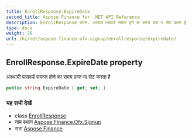 ```yaml
---
title: EnrollResponse.ExpireDate
second_title: Aspose.Finance for .NET API Reference
description: EnrollResponse संपत्त. अस्थय पसवर्ड समप्त हने क समय प्रप्त य सेट करत है
type: docs
weight: 20
url: /hi/net/aspose.finance.ofx.signup/enrollresponse/expiredate/
---
```

## EnrollResponse.ExpireDate property

अस्थायी पासवर्ड समाप्त होने का समय प्राप्त या सेट करता है

```csharp
public string ExpireDate { get; set; }
```

### यह सभी देखें

* class [EnrollResponse](../)
* नाम स्थान [Aspose.Finance.Ofx.Signup](../../enrollresponse/)
* सभा [Aspose.Finance](../../../)


